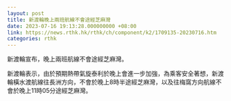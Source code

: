 ```yaml
---
layout: post
title: 新渡輪晚上兩班航線不會途經芝麻灣
date: 2023-07-16 19:13:28.000000000 +08:00
link: https://news.rthk.hk/rthk/ch/component/k2/1709135-20230716.htm
categories: rthk
---
```


新渡輪宣布，晚上兩班航線不會途經芝麻灣。

新渡輪表示，由於預期熱帶氣旋泰利於晚上會進一步加強，為乘客安全著想，新渡輪橫水渡航線往長洲方向，不會於晚上8時半途經芝麻灣，以及往梅窩方向航線不會於晚上11時05分途經芝麻灣。
